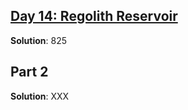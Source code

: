 ## [Day 14: Regolith Reservoir](https://adventofcode.com/2022/day14)

**Solution**: 825

## Part 2

**Solution**: XXX
